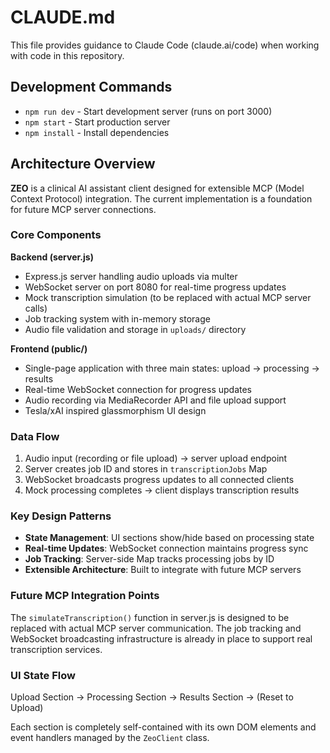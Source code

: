 # CLAUDE.md

This file provides guidance to Claude Code (claude.ai/code) when working with code in this repository.

## Development Commands

- `npm run dev` - Start development server (runs on port 3000)
- `npm start` - Start production server 
- `npm install` - Install dependencies

## Architecture Overview

**ZEO** is a clinical AI assistant client designed for extensible MCP (Model Context Protocol) integration. The current implementation is a foundation for future MCP server connections.

### Core Components

**Backend (server.js)**
- Express.js server handling audio uploads via multer
- WebSocket server on port 8080 for real-time progress updates
- Mock transcription simulation (to be replaced with actual MCP server calls)
- Job tracking system with in-memory storage
- Audio file validation and storage in `uploads/` directory

**Frontend (public/)**
- Single-page application with three main states: upload → processing → results
- Real-time WebSocket connection for progress updates
- Audio recording via MediaRecorder API and file upload support
- Tesla/xAI inspired glassmorphism UI design

### Data Flow

1. Audio input (recording or file upload) → server upload endpoint
2. Server creates job ID and stores in `transcriptionJobs` Map
3. WebSocket broadcasts progress updates to all connected clients
4. Mock processing completes → client displays transcription results

### Key Design Patterns

- **State Management**: UI sections show/hide based on processing state
- **Real-time Updates**: WebSocket connection maintains progress sync
- **Job Tracking**: Server-side Map tracks processing jobs by ID
- **Extensible Architecture**: Built to integrate with future MCP servers

### Future MCP Integration Points

The `simulateTranscription()` function in server.js is designed to be replaced with actual MCP server communication. The job tracking and WebSocket broadcasting infrastructure is already in place to support real transcription services.

### UI State Flow

Upload Section → Processing Section → Results Section → (Reset to Upload)

Each section is completely self-contained with its own DOM elements and event handlers managed by the `ZeoClient` class.
